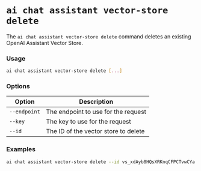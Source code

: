 # `ai chat assistant vector-store delete`

The `ai chat assistant vector-store delete` command deletes an existing OpenAI Assistant Vector Store.

### Usage
``` bash
ai chat assistant vector-store delete [...]
```

### Options

| Option       | Description                                |
|--------------|--------------------------------------------|
| `--endpoint`   | The endpoint to use for the request        |
| `--key`        | The key to use for the request             |
| `--id`         | The ID of the vector store to delete       |

### Examples

``` bash title="Delete a vector store with a specific ID"
ai chat assistant vector-store delete --id vs_xdAyb8HQsXRKnqCFPCTvwCYa
```
